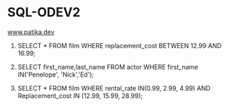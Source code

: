 # SQL-ODEV2
 www.patika.dev 
1) SELECT * FROM film
   WHERE replacement_cost BETWEEN 12.99 AND 16.99;
   
2) SELECT first_name,last_name FROM actor
   WHERE first_name IN('Penelope', 'Nick','Ed');
   
3) SELECT * FROM film
   WHERE rental_rate IN(0.99, 2.99, 4.99) AND Replacement_cost IN (12.99, 15.99, 28.99);
   
